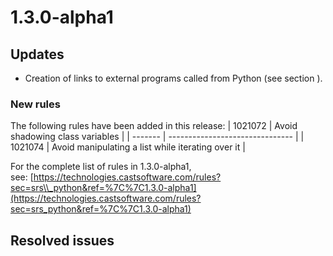 # 1.3.0-alpha1

## Updates

- Creation of links to external programs called from Python (see section ).

### New rules

The following rules have been added in this release:
| 1021072 | Avoid shadowing class variables |
| ------- | ------------------------------- |
| 1021074 | Avoid manipulating a list while iterating over it |

For the complete list of rules in 1.3.0-alpha1, see: [https://technologies.castsoftware.com/rules?sec=srs\\_python&ref=%7C%7C1.3.0-alpha1](https://technologies.castsoftware.com/rules?sec=srs_python&ref=%7C%7C1.3.0-alpha1)
## Resolved issues

